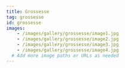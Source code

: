 ```yaml
---
title: Grossesse
tag: grossesse
id: grossesse
images:
    - /images/gallery/grossesse/image1.jpg
    - /images/gallery/grossesse/image2.jpg
    - /images/gallery/grossesse/image3.jpg
    - /images/gallery/grossesse/image4.jpg
  # Add more image paths or URLs as needed
---
```

